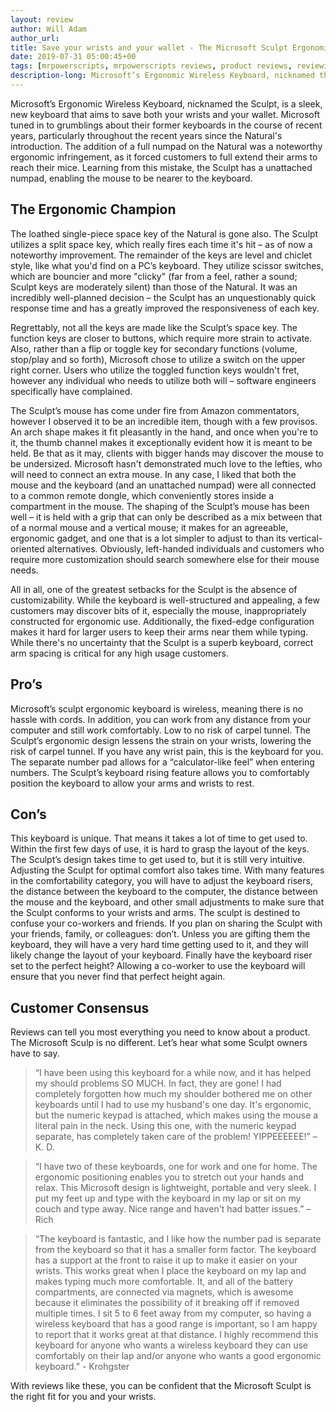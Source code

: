 ```yaml
---
layout: review
author: Will Adam
author_url:
title: Save your wrists and your wallet - The Microsoft Sculpt Ergonomic Wireless Keyboard - Review
date: 2019-07-31 05:00:45+00
tags: [mrpowerscripts, mrpowerscripts reviews, product reviews, reviewing amazon products, amazon product]
description-long: Microsoft’s Ergonomic Wireless Keyboard, nicknamed the Sculpt, is a sleek, new keyboard that aims to save both your wrists and your wallet. Microsoft tuned in to grumblings about their former keyboards in the course of recent years, particularly throughout the recent years since the Natural's introduction. The addition of a full numpad on the Natural was a noteworthy ergonomic infringement, as it forced customers to full extend their arms to reach their mice. Learning from this mistake, the Sculpt has a unattached numpad, enabling the mouse to be nearer to the keyboard.
---
```


Microsoft’s Ergonomic Wireless Keyboard, nicknamed the Sculpt, is a sleek, new keyboard that aims to save both your wrists and your wallet. Microsoft tuned in to grumblings about their former keyboards in the course of recent years, particularly throughout the recent years since the Natural's introduction. The addition of a full numpad on the Natural was a noteworthy ergonomic infringement, as it forced customers to full extend their arms to reach their mice. Learning from this mistake, the Sculpt has a unattached numpad, enabling the mouse to be nearer to the keyboard.

## The Ergonomic Champion

The loathed single-piece space key of the Natural is gone also. The Sculpt utilizes a split space key, which really fires each time it's hit – as of now a noteworthy improvement. The remainder of the keys are level and chiclet style, like what you'd find on a PC’s keyboard. They utilize scissor switches, which are bouncier and more "clicky" (far from a feel, rather a sound; Sculpt keys are moderately silent) than those of the Natural. It was an incredibly well-planned decision – the Sculpt has an unquestionably quick response time and has a greatly improved the responsiveness of each key.

Regrettably, not all the keys are made like the Sculpt’s space key. The function keys are closer to buttons, which require more strain to activate. Also, rather than a flip or toggle key for secondary functions (volume, stop/play and so forth), Microsoft chose to utilize a switch on the upper right corner. Users who utilize the toggled function keys wouldn't fret, however any individual who needs to utilize both will – software engineers specifically have complained.

The Sculpt’s mouse has come under fire from Amazon commentators, however I observed it to be an incredible item, though with a few provisos. An arch shape makes it fit pleasantly in the hand, and once when you're to it, the thumb channel makes it exceptionally evident how it is meant to be held. Be that as it may, clients with bigger hands may discover the mouse to be undersized. Microsoft hasn't demonstrated much love to the lefties, who will need to connect an extra mouse. In any case, I liked that both the mouse and the keyboard (and an unattached numpad) were all connected to a common remote dongle, which conveniently stores inside a compartment in the mouse. The shaping of the Sculpt’s mouse has been well – it is held with a grip that can only be described as a mix between that of a normal mouse and a vertical mouse; it makes for an agreeable, ergonomic gadget, and one that is a lot simpler to adjust to than its vertical-oriented alternatives. Obviously, left-handed individuals and customers who require more customization should search somewhere else for their mouse needs.

All in all, one of the greatest setbacks for the Sculpt is the absence of customizability. While the keyboard is well-structured and appealing, a few customers may discover bits of it, especially the mouse, inappropriately constructed for ergonomic use. Additionally, the fixed-edge configuration makes it hard for larger users to keep their arms near them while typing. While there's no uncertainty that the Sculpt is a superb keyboard, correct arm spacing is critical for any high usage customers.

## Pro’s

Microsoft’s sculpt ergonomic keyboard is wireless, meaning there is no hassle with cords. In addition, you can work from any distance from your computer and still work comfortably.
Low to no risk of carpel tunnel. The Sculpt’s ergonomic design lessens the strain on your wrists, lowering the risk of carpel tunnel. If you have any wrist pain, this is the keyboard for you.
The separate number pad allows for a “calculator-like feel” when entering numbers.
The Sculpt’s keyboard rising feature allows you to comfortably position the keyboard to allow your arms and wrists to rest.

## Con’s

This keyboard is unique. That means it takes a lot of time to get used to. Within the first few days of use, it is hard to grasp the layout of the keys. The Sculpt’s design takes time to get used to, but it is still very intuitive.
Adjusting the Sculpt for optimal comfort also takes time. With many features in the comfortability category, you will have to adjust the keyboard risers, the distance between the keyboard to the computer, the distance between the mouse and the keyboard, and other small adjustments to make sure that the Sculpt conforms to your wrists and arms.
The sculpt is destined to confuse your co-workers and friends. If you plan on sharing the Sculpt with your friends, family, or colleagues: don’t. Unless you are gifting them the keyboard, they will have a very hard time getting used to it, and they will likely change the layout of your keyboard. Finally have the keyboard riser set to the perfect height? Allowing a co-worker to use the keyboard will ensure that you never find that perfect height again.

## Customer Consensus

Reviews can tell you most everything you need to know about a product. The Microsoft Sculp is no different. Let’s hear what some Sculpt owners have to say.

> “I have been using this keyboard for a while now, and it has helped my should problems SO MUCH. In fact, they are gone! I had completely forgotten how much my shoulder bothered me on other keyboards until I had to use my husband's one day. It's ergonomic, but the numeric keypad is attached, which makes using the mouse a literal pain in the neck. Using this one, with the numeric keypad separate, has completely taken care of the problem! YIPPEEEEEE!” – K. D.

> “I have two of these keyboards, one for work and one for home. The ergonomic positioning enables you to stretch out your hands and relax. This Microsoft design is lightweight, portable and very sleek. I put my feet up and type with the keyboard in my lap or sit on my couch and type away. Nice range and haven't had batter issues.” – Rich

> “The keyboard is fantastic, and I like how the number pad is separate from the keyboard so that it has a smaller form factor. The keyboard has a support at the front to raise it up to make it easier on your wrists. This works great when I place the keyboard on my lap and makes typing much more comfortable. It, and all of the battery compartments, are connected via magnets, which is awesome because it eliminates the possibility of it breaking off if removed multiple times. I sit 5 to 6 feet away from my computer, so having a wireless keyboard that has a good range is important, so I am happy to report that it works great at that distance. I highly recommend this keyboard for anyone who wants a wireless keyboard they can use comfortably on their lap and/or anyone who wants a good ergonomic keyboard.” - Krohgster

With reviews like these, you can be confident that the Microsoft Sculpt is the right fit for you and your wrists.
